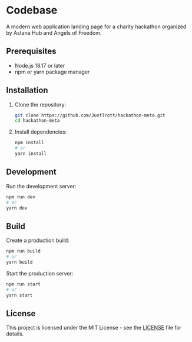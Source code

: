 # Codebase

A modern web application landing page for a charity hackathon organized by Astana Hub and Angels of Freedom.

## Prerequisites

-   Node.js 18.17 or later
-   npm or yarn package manager

## Installation

1. Clone the repository:

    ```bash
    git clone https://github.com/JustTrott/hackathon-meta.git
    cd hackathon-meta
    ```

2. Install dependencies:

    ```bash
    npm install
    # or
    yarn install
    ```

## Development

Run the development server:

```bash
npm run dev
# or
yarn dev
```

## Build

Create a production build:

```bash
npm run build
# or
yarn build
```

Start the production server:

```bash
npm run start
# or
yarn start
```

## License

This project is licensed under the MIT License - see the [LICENSE](LICENSE) file for details.
